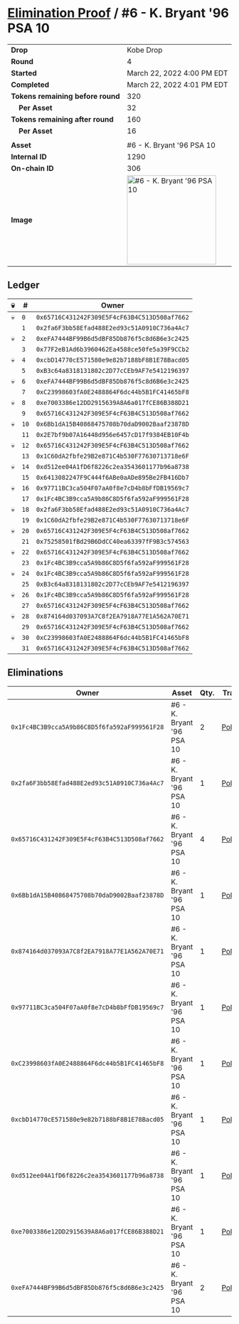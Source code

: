 # [Elimination Proof](./readme.md) / #6 - K. Bryant &#039;96 PSA 10

|||
|---|---|
| **Drop** | Kobe Drop |
| **Round** | 4 |
| **Started** | March 22, 2022 4:00 PM EDT |
| **Completed** | March 22, 2022 4:01 PM EDT |
| **Tokens remaining before round** | 320 |
| **&nbsp;&nbsp;&nbsp;&nbsp;Per Asset** | 32 |
| **Tokens remaining after round** | 160 |
| **&nbsp;&nbsp;&nbsp;&nbsp;Per Asset** | 16 |
| | |
| **Asset** | #6 - K. Bryant &#039;96 PSA 10 |
| **Internal ID** | 1290 |
| **On-chain ID** | 306 |
| **Image** | <img src="https://tcdn.blokpax.com/95d5aeda-8531-497f-9416-5c9234419f48/9068e542d0ffddc399e73f4f934e658331944553a26fee58c003cc2d0a342d91.jpg" height="200" alt="#6 - K. Bryant &#039;96 PSA 10" /> |

## Ledger

| 💀 | # | Owner |
| --- | --- | --- |
| 💀 | `0` | `0x65716C431242F309E5F4cF63B4C513D508af7662` |
|  | `1` | `0x2fa6F3bb58Efad488E2ed93c51A0910C736a4Ac7` |
| 💀 | `2` | `0xeFA7444BF99B6d5dBF85Db876f5c8d6B6e3c2425` |
|  | `3` | `0x77F2eB1Ad6b3960462Ea4588ce50fe5a39F9CCb2` |
| 💀 | `4` | `0xcbD14770cE571580e9e82b7188bF8B1E78Bacd05` |
|  | `5` | `0xB3c64a8318131802c2D77cCEb9AF7e5412196397` |
| 💀 | `6` | `0xeFA7444BF99B6d5dBF85Db876f5c8d6B6e3c2425` |
|  | `7` | `0xC23998603fA0E2488864F6dc44b5B1FC41465bF8` |
| 💀 | `8` | `0xe7003386e12DD2915639A8A6a017fCE86B388D21` |
|  | `9` | `0x65716C431242F309E5F4cF63B4C513D508af7662` |
| 💀 | `10` | `0x6Bb1dA15B40868475708b70daD9002Baaf23878D` |
|  | `11` | `0x2E7bf9b07A16448d956e6457cD17f9384EB10F4b` |
| 💀 | `12` | `0x65716C431242F309E5F4cF63B4C513D508af7662` |
|  | `13` | `0x1C60dA2fbfe29B2e871C4b530F77630713718e6F` |
| 💀 | `14` | `0xd512ee04A1fD6f8226c2ea3543601177b96a8738` |
|  | `15` | `0x6413082247F9C444f6ABe0aADe895Be2FB416Db7` |
| 💀 | `16` | `0x97711BC3ca504F07aA0f8e7cD4b8bFfDB19569c7` |
|  | `17` | `0x1Fc4BC3B9cca5A9b86C8D5f6fa592aF999561F28` |
| 💀 | `18` | `0x2fa6F3bb58Efad488E2ed93c51A0910C736a4Ac7` |
|  | `19` | `0x1C60dA2fbfe29B2e871C4b530F77630713718e6F` |
| 💀 | `20` | `0x65716C431242F309E5F4cF63B4C513D508af7662` |
|  | `21` | `0x75258501fBd29B6DdCC40ea63397fF9B3c574563` |
| 💀 | `22` | `0x65716C431242F309E5F4cF63B4C513D508af7662` |
|  | `23` | `0x1Fc4BC3B9cca5A9b86C8D5f6fa592aF999561F28` |
| 💀 | `24` | `0x1Fc4BC3B9cca5A9b86C8D5f6fa592aF999561F28` |
|  | `25` | `0xB3c64a8318131802c2D77cCEb9AF7e5412196397` |
| 💀 | `26` | `0x1Fc4BC3B9cca5A9b86C8D5f6fa592aF999561F28` |
|  | `27` | `0x65716C431242F309E5F4cF63B4C513D508af7662` |
| 💀 | `28` | `0x874164d037093A7C8f2EA7918A77E1A562A70E71` |
|  | `29` | `0x65716C431242F309E5F4cF63B4C513D508af7662` |
| 💀 | `30` | `0xC23998603fA0E2488864F6dc44b5B1FC41465bF8` |
|  | `31` | `0x65716C431242F309E5F4cF63B4C513D508af7662` |


## Eliminations

| Owner | Asset | Qty. | Transaction |
| --- | --- | --- | --- |
| `0x1Fc4BC3B9cca5A9b86C8D5f6fa592aF999561F28` | #6 - K. Bryant '96 PSA 10 | 2 | [Polygonscan](https://polygonscan.com/tx/0x29d651363a13280df0dd24c82ec53de6682cbda9fcd8711b07ad23a28234e2c7) |
| `0x2fa6F3bb58Efad488E2ed93c51A0910C736a4Ac7` | #6 - K. Bryant '96 PSA 10 | 1 | [Polygonscan](https://polygonscan.com/tx/0x7a821328656c6b69ba43dca14f0c5d108c95df2b71df030f1650c9dbaf1142d1) |
| `0x65716C431242F309E5F4cF63B4C513D508af7662` | #6 - K. Bryant '96 PSA 10 | 4 | [Polygonscan](https://polygonscan.com/tx/0x6ac317c56eed88ec3a8bc46b7ae2c6ae3f7d8a09a52eb9270dea8642afafebe9) |
| `0x6Bb1dA15B40868475708b70daD9002Baaf23878D` | #6 - K. Bryant '96 PSA 10 | 1 | [Polygonscan](https://polygonscan.com/tx/0xac66bdc8cf757849b1dde2e36c8d752bea787358a2f6fb42aad9475fb1c0477d) |
| `0x874164d037093A7C8f2EA7918A77E1A562A70E71` | #6 - K. Bryant '96 PSA 10 | 1 | [Polygonscan](https://polygonscan.com/tx/0xd56a279aff8723263b4ee59fd088237ec84e510f7160d935544c3888e85a1894) |
| `0x97711BC3ca504F07aA0f8e7cD4b8bFfDB19569c7` | #6 - K. Bryant '96 PSA 10 | 1 | [Polygonscan](https://polygonscan.com/tx/0xb790d53847c50bbb22418d8ecd11d1dbdfc14c7ceedc828e77c06c4c44d3986d) |
| `0xC23998603fA0E2488864F6dc44b5B1FC41465bF8` | #6 - K. Bryant '96 PSA 10 | 1 | [Polygonscan](https://polygonscan.com/tx/0xcf28a69883e656a1f4bbc517db4b61c4c53f6d1eed5e7351ed1f6255b5e1c08e) |
| `0xcbD14770cE571580e9e82b7188bF8B1E78Bacd05` | #6 - K. Bryant '96 PSA 10 | 1 | [Polygonscan](https://polygonscan.com/tx/0x6507700d05001fcbf57822bd6579c45612ae25cf200365b39db566b11fcff73d) |
| `0xd512ee04A1fD6f8226c2ea3543601177b96a8738` | #6 - K. Bryant '96 PSA 10 | 1 | [Polygonscan](https://polygonscan.com/tx/0x851da778ab5865fee97bb357181982e76f773c0381d03ebf436ca5987103e314) |
| `0xe7003386e12DD2915639A8A6a017fCE86B388D21` | #6 - K. Bryant '96 PSA 10 | 1 | [Polygonscan](https://polygonscan.com/tx/0xd0c91c5353bdfa56c2cc6233ac267644f847752448b1f9d77197b4843442f52e) |
| `0xeFA7444BF99B6d5dBF85Db876f5c8d6B6e3c2425` | #6 - K. Bryant '96 PSA 10 | 2 | [Polygonscan](https://polygonscan.com/tx/0x1df069900865bea71b02afee754ff17ef6d8c5b749f2075b18e4157e9adee4bb) |

